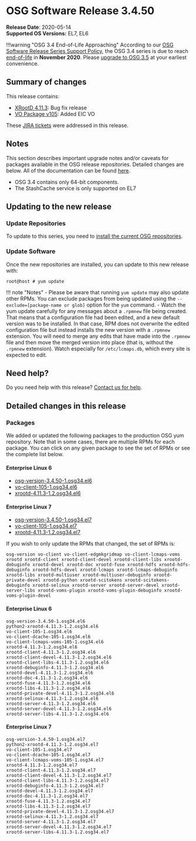 OSG Software Release 3.4.50
===========================

**Release Date**: 2020-05-14    
**Supported OS Versions:** EL7, EL6

!!!warning "OSG 3.4 End-of-Life Approaching"
    According to our
    [OSG Software Release Series Support Policy](https://opensciencegrid.org/technology/policy/release-series/),
    the OSG 3.4 series is due to reach
    [end-of-life](https://opensciencegrid.org/technology/policy/release-series/#life-cycle-dates) in **November 2020**.
    Please [upgrade to OSG 3.5](https://opensciencegrid.org/docs/release/release_series/#updating-to-osg-35)
    at your earliest convenience.

Summary of changes
------------------

This release contains:

-   [XRootD 4.11.3](https://github.com/xrootd/xrootd/blob/v4.11.3/docs/ReleaseNotes.txt): Bug fix release
-   [VO Package v105](https://github.com/opensciencegrid/osg-vo-config/releases/tag/release-105): Added EIC VO

These [JIRA tickets](https://jira.opensciencegrid.org/issues/?jql=project%20%3D%20SOFTWARE%20AND%20fixVersion%20%3D%203.4.50%20ORDER%20BY%20priority%20DESC%2C%20key%20DESC) were addressed in this release.

Notes
-----

This section describes important upgrade notes and/or caveats for packages available in the OSG release repositories.
Detailed changes are below. All of the documentation can be found [here](../../index.md).

-   OSG 3.4 contains only 64-bit components.
-   The StashCache service is only supported on EL7

Updating to the new release
---------------------------

### Update Repositories

To update to this series, you need to [install the current OSG repositories](../../common/yum.md#install-osg-repositories).

### Update Software

Once the new repositories are installed, you can update to this new release with:

``` console
root@host # yum update
```

!!! note "Notes"
    -   Please be aware that running `yum update` may also update other RPMs. You can exclude packages from being updated using the `--exclude=[package-name or glob]` option for the `yum` command.
    -   Watch the yum update carefully for any messages about a `.rpmnew` file being created. That means that a configuration file had been edited, and a new default version was to be installed. In that case, RPM does not overwrite the edited configuration file but instead installs the new version with a `.rpmnew` extension. You will need to merge any edits that have made into the `.rpmnew` file and then move the merged version into place (that is, without the `.rpmnew` extension). Watch especially for `/etc/lcmaps.db`, which every site is expected to edit.

Need help?
----------

Do you need help with this release? [Contact us for help](../../common/help.md).

Detailed changes in this release
--------------------------------

### Packages

We added or updated the following packages to the production OSG yum repository. Note that in some cases, there are multiple RPMs for each package. You can click on any given package to see the set of RPMs or see the complete list below.

#### Enterprise Linux 6

-   [osg-version-3.4.50-1.osg34.el6](https://koji.chtc.wisc.edu/koji/search?match=glob&type=build&terms=osg-version-3.4.50-1.osg34.el6)
-   [vo-client-105-1.osg34.el6](https://koji.chtc.wisc.edu/koji/search?match=glob&type=build&terms=vo-client-105-1.osg34.el6)
-   [xrootd-4.11.3-1.2.osg34.el6](https://koji.chtc.wisc.edu/koji/search?match=glob&type=build&terms=xrootd-4.11.3-1.2.osg34.el6)

#### Enterprise Linux 7

-   [osg-version-3.4.50-1.osg34.el7](https://koji.chtc.wisc.edu/koji/search?match=glob&type=build&terms=osg-version-3.4.50-1.osg34.el7)
-   [vo-client-105-1.osg34.el7](https://koji.chtc.wisc.edu/koji/search?match=glob&type=build&terms=vo-client-105-1.osg34.el7)
-   [xrootd-4.11.3-1.2.osg34.el7](https://koji.chtc.wisc.edu/koji/search?match=glob&type=build&terms=xrootd-4.11.3-1.2.osg34.el7)

If you wish to only update the RPMs that changed, the set of RPMs is:

    osg-version vo-client vo-client-edgmkgridmap vo-client-lcmaps-voms xrootd xrootd-client xrootd-client-devel xrootd-client-libs xrootd-debuginfo xrootd-devel xrootd-doc xrootd-fuse xrootd-hdfs xrootd-hdfs-debuginfo xrootd-hdfs-devel xrootd-lcmaps xrootd-lcmaps-debuginfo xrootd-libs xrootd-multiuser xrootd-multiuser-debuginfo xrootd-private-devel xrootd-python xrootd-scitokens xrootd-scitokens-debuginfo xrootd-selinux xrootd-server xrootd-server-devel xrootd-server-libs xrootd-voms-plugin xrootd-voms-plugin-debuginfo xrootd-voms-plugin-devel

#### Enterprise Linux 6

``` file
osg-version-3.4.50-1.osg34.el6
python2-xrootd-4.11.3-1.2.osg34.el6
vo-client-105-1.osg34.el6
vo-client-dcache-105-1.osg34.el6
vo-client-lcmaps-voms-105-1.osg34.el6
xrootd-4.11.3-1.2.osg34.el6
xrootd-client-4.11.3-1.2.osg34.el6
xrootd-client-devel-4.11.3-1.2.osg34.el6
xrootd-client-libs-4.11.3-1.2.osg34.el6
xrootd-debuginfo-4.11.3-1.2.osg34.el6
xrootd-devel-4.11.3-1.2.osg34.el6
xrootd-doc-4.11.3-1.2.osg34.el6
xrootd-fuse-4.11.3-1.2.osg34.el6
xrootd-libs-4.11.3-1.2.osg34.el6
xrootd-private-devel-4.11.3-1.2.osg34.el6
xrootd-selinux-4.11.3-1.2.osg34.el6
xrootd-server-4.11.3-1.2.osg34.el6
xrootd-server-devel-4.11.3-1.2.osg34.el6
xrootd-server-libs-4.11.3-1.2.osg34.el6
```

#### Enterprise Linux 7

``` file
osg-version-3.4.50-1.osg34.el7
python2-xrootd-4.11.3-1.2.osg34.el7
vo-client-105-1.osg34.el7
vo-client-dcache-105-1.osg34.el7
vo-client-lcmaps-voms-105-1.osg34.el7
xrootd-4.11.3-1.2.osg34.el7
xrootd-client-4.11.3-1.2.osg34.el7
xrootd-client-devel-4.11.3-1.2.osg34.el7
xrootd-client-libs-4.11.3-1.2.osg34.el7
xrootd-debuginfo-4.11.3-1.2.osg34.el7
xrootd-devel-4.11.3-1.2.osg34.el7
xrootd-doc-4.11.3-1.2.osg34.el7
xrootd-fuse-4.11.3-1.2.osg34.el7
xrootd-libs-4.11.3-1.2.osg34.el7
xrootd-private-devel-4.11.3-1.2.osg34.el7
xrootd-selinux-4.11.3-1.2.osg34.el7
xrootd-server-4.11.3-1.2.osg34.el7
xrootd-server-devel-4.11.3-1.2.osg34.el7
xrootd-server-libs-4.11.3-1.2.osg34.el7
```

